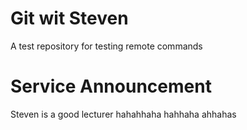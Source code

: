 # Git wit Steven
A test repository for testing remote commands
# Service Announcement
Steven is a good lecturer
hahahhaha
hahhaha
ahhahas

